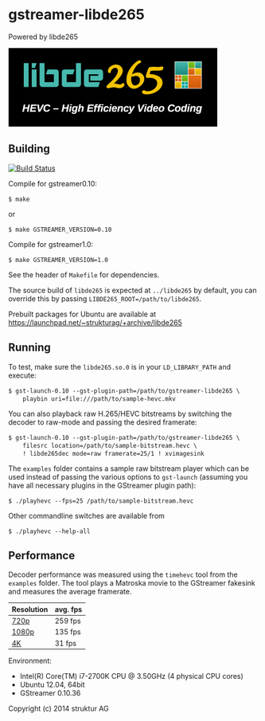 # gstreamer-libde265

Powered by libde265

![powered by libde265](doc/libde265.png)

## Building

[![Build Status](https://travis-ci.org/strukturag/gstreamer-libde265.png?branch=master)](https://travis-ci.org/strukturag/gstreamer-libde265)

Compile for gstreamer0.10:

    $ make

or

    $ make GSTREAMER_VERSION=0.10


Compile for gstreamer1.0:

    $ make GSTREAMER_VERSION=1.0


See the header of `Makefile` for dependencies.

The source build of `libde265` is expected at `../libde265` by default,
you can override this by passing `LIBDE265_ROOT=/path/to/libde265`.

Prebuilt packages for Ubuntu are available at
https://launchpad.net/~strukturag/+archive/libde265

## Running

To test, make sure the `libde265.so.0` is in your `LD_LIBRARY_PATH` and
execute:

    $ gst-launch-0.10 --gst-plugin-path=/path/to/gstreamer-libde265 \
        playbin uri=file:///path/to/sample-hevc.mkv

You can also playback raw H.265/HEVC  bitstreams by switching the decoder
to raw-mode and passing the desired framerate:

    $ gst-launch-0.10 --gst-plugin-path=/path/to/gstreamer-libde265 \
        filesrc location=/path/to/sample-bitstream.hevc \
        ! libde265dec mode=raw framerate=25/1 ! xvimagesink

The `examples` folder contains a sample raw bitstream player which can
be used instead of passing the various options to `gst-launch` (assuming
you have all necessary plugins in the GStreamer plugin path):

    $ ./playhevc --fps=25 /path/to/sample-bitstream.hevc

Other commandline switches are available from

    $ ./playhevc --help-all

## Performance

Decoder performance was measured using the `timehevc` tool from the `examples`
folder. The tool plays a Matroska movie to the GStreamer fakesink and measures
the average framerate.

| Resolution        | avg. fps |
| ----------------- | -------- |
| [720p][1]         |  259 fps |
| [1080p][2]        |  135 fps |
| [4K][3]           |   31 fps |

Environment:
- Intel(R) Core(TM) i7-2700K CPU @ 3.50GHz (4 physical CPU cores)
- Ubuntu 12.04, 64bit
- GStreamer 0.10.36

[1]: http://trailers.divx.com/hevc/TearsOfSteel_720p_24fps_27qp_831kbps_720p_GPSNR_41.65_HM11_2aud_7subs.mkv
[2]: http://trailers.divx.com/hevc/TearsOfSteel_1080p_24fps_27qp_1474kbps_GPSNR_42.29_HM11_2aud_7subs.mkv
[3]: http://trailers.divx.com/hevc/TearsOfSteel_4K_24fps_9500kbps_2aud_9subs.mkv

Copyright (c) 2014 struktur AG
